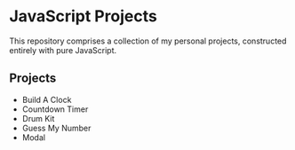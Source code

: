 
# JavaScript Projects

This repository comprises a collection of my personal projects, constructed entirely with pure JavaScript. 


## Projects
- Build A Clock
- Countdown Timer
- Drum Kit
- Guess My Number
- Modal









